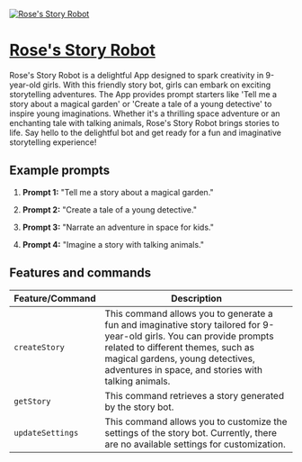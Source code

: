 [![Rose's Story Robot](https://files.oaiusercontent.com/file-f54VEDIsgzsn9IffsOCjFU3P?se=2123-10-17T14%3A11%3A35Z&sp=r&sv=2021-08-06&sr=b&rscc=max-age%3D31536000%2C%20immutable&rscd=attachment%3B%20filename%3D08dd0921-a0d3-4ac9-beb8-db5d35d36c24.png&sig=9HN2rKt7POnERenDwEBMQidkMZ3wJlaryE%2BOMnzy5DM%3D)](https://chat.openai.com/g/g-GlBBNRj3I-rose-s-story-robot)

# [Rose's Story Robot](https://chat.openai.com/g/g-GlBBNRj3I-rose-s-story-robot)

Rose's Story Robot is a delightful App designed to spark creativity in 9-year-old girls. With this friendly story bot, girls can embark on exciting storytelling adventures. The App provides prompt starters like 'Tell me a story about a magical garden' or 'Create a tale of a young detective' to inspire young imaginations. Whether it's a thrilling space adventure or an enchanting tale with talking animals, Rose's Story Robot brings stories to life. Say hello to the delightful bot and get ready for a fun and imaginative storytelling experience!

## Example prompts

1. **Prompt 1:** "Tell me a story about a magical garden."

2. **Prompt 2:** "Create a tale of a young detective."

3. **Prompt 3:** "Narrate an adventure in space for kids."

4. **Prompt 4:** "Imagine a story with talking animals."


## Features and commands

| Feature/Command | Description |
| --- | --- |
| `createStory` | This command allows you to generate a fun and imaginative story tailored for 9-year-old girls. You can provide prompts related to different themes, such as magical gardens, young detectives, adventures in space, and stories with talking animals. |
| `getStory` | This command retrieves a story generated by the story bot. |
| `updateSettings` | This command allows you to customize the settings of the story bot. Currently, there are no available settings for customization. |